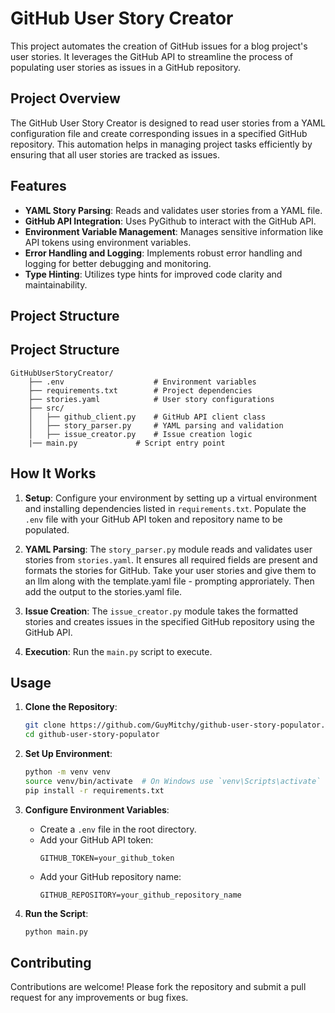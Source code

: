 # GitHub User Story Creator

This project automates the creation of GitHub issues for a blog project's user stories. It leverages the GitHub API to streamline the process of populating user stories as issues in a GitHub repository.

## Project Overview

The GitHub User Story Creator is designed to read user stories from a YAML configuration file and create corresponding issues in a specified GitHub repository. This automation helps in managing project tasks efficiently by ensuring that all user stories are tracked as issues.

## Features

- **YAML Story Parsing**: Reads and validates user stories from a YAML file.
- **GitHub API Integration**: Uses PyGithub to interact with the GitHub API.
- **Environment Variable Management**: Manages sensitive information like API tokens using environment variables.
- **Error Handling and Logging**: Implements robust error handling and logging for better debugging and monitoring.
- **Type Hinting**: Utilizes type hints for improved code clarity and maintainability.

## Project Structure

## Project Structure

```
GitHubUserStoryCreator/
    ├── .env                    # Environment variables
    ├── requirements.txt        # Project dependencies
    ├── stories.yaml            # User story configurations
    ├── src/
    │   ├── github_client.py    # GitHub API client class
    │   ├── story_parser.py     # YAML parsing and validation
    │   ├── issue_creator.py    # Issue creation logic
    |── main.py             # Script entry point
```


## How It Works

1. **Setup**: Configure your environment by setting up a virtual environment and installing dependencies listed in `requirements.txt`. Populate the `.env` file with your GitHub API token and repository name to be populated.

2. **YAML Parsing**: The `story_parser.py` module reads and validates user stories from `stories.yaml`. It ensures all required fields are present and formats the stories for GitHub. Take your user stories and give them to an llm along with the template.yaml file - prompting approriately. Then add the output to the stories.yaml file.

3. **Issue Creation**: The `issue_creator.py` module takes the formatted stories and creates issues in the specified GitHub repository using the GitHub API.

4. **Execution**: Run the `main.py` script to execute.

## Usage

1. **Clone the Repository**: 
   ```bash
   git clone https://github.com/GuyMitchy/github-user-story-populator.git
   cd github-user-story-populator
   ```

2. **Set Up Environment**:
   ```bash
   python -m venv venv
   source venv/bin/activate  # On Windows use `venv\Scripts\activate`
   pip install -r requirements.txt
   ```

3. **Configure Environment Variables**: 
   - Create a `.env` file in the root directory.
   - Add your GitHub API token:
     ```
     GITHUB_TOKEN=your_github_token
     ```
   - Add your GitHub repository name:
     ```
     GITHUB_REPOSITORY=your_github_repository_name
     ```

4. **Run the Script**:
   ```bash
   python main.py
   ```

## Contributing

Contributions are welcome! Please fork the repository and submit a pull request for any improvements or bug fixes.

